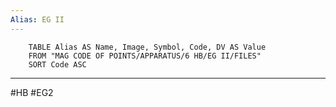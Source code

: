 ```yaml
---
Alias: EG II
---
```

```dataview
	TABLE Alias AS Name, Image, Symbol, Code, DV AS Value
	FROM "MAG CODE OF POINTS/APPARATUS/6 HB/EG II/FILES"
	SORT Code ASC
```
___
#HB #EG2
